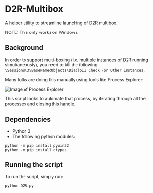 # D2R-Multibox
A helper utility to streamline launching of D2R multibox.

NOTE: This only works on Windows.

## Background

In order to support multi-boxing (i.e. multiple instances of D2R running simultaneously), you need to kill the following `\Sessions\3\BaseNamedObjects\DiabloII Check For Other Instances`.

Many folks are doing this manually using tools like Process Explorer:

![Image of Process Explorer](https://i.imgur.com/sAhmhLD.png)

This script looks to automate that process, by iterating through all the processes and closing this handle.

## Dependencies

- Python 3
- The following python modules:

```
python -m pip install pywin32
python -m pip install ctypes
```

## Running the script

To run the script, simply run:

```
python D2R.py
```
